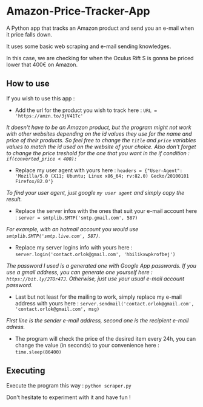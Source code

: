 # Amazon-Price-Tracker-App

A Python app that tracks an Amazon product and send you an e-mail when it price falls down.

It uses some basic web scraping and e-mail sending knowledges.

In this case, we are checking for when the Oculus Rift S is gonna be priced lower that 400€ on Amazon.

## How to use

If you wish to use this app :
- Add the url for the product you wish to track here : `URL = 'https://amzn.to/3jV41Tc'`

_It doesn't have to be an Amazon product, but the program might not work with other websites depending on the id values they use for the name and price of their products. So feel free to change the `title` and `price` variables values to match the id used on the website of your choice. Also don't forget to change the price treshold for the one that you want in the if condition : `if(converted_price < 400):`_


- Replace my user agent with yours here : `headers = {"User-Agent": 'Mozilla/5.0 (X11; Ubuntu; Linux x86_64; rv:82.0) Gecko/20100101 Firefox/82.0'}`

_To find your user agent, just google `my user agent` and simply copy the result._


- Replace the server infos with the ones that suit your e-mail account here : `server = smtplib.SMTP('smtp.gmail.com', 587)`

_For example, with an hotmail account you would use `smtplib.SMTP('smtp.live.com', 587)`._


- Replace my server logins info with yours here : `server.login('contact.orlok@gmail.com', 'hbilikxwpkrofbej')`

_The password I used is a generated one with Google App passwords. If you use a gmail address, you can generate one yourself here : `https://bit.ly/2TOr47J`. Otherwise, just use your usual e-mail account password._


- Last but not least for the mailing to work, simply replace my e-mail address with yours here : `server.sendmail('contact.orlok@gmail.com', 'contact.orlok@gmail.com', msg)`

_First line is the sender e-mail address, second one is the recipient e-mail adress._


- The program will check the price of the desired item every 24h, you can change the value (in seconds) to your convenience here : `time.sleep(86400)`

## Executing

Execute the program this way : `python scraper.py`

Don't hesitate to experiment with it and have fun !
